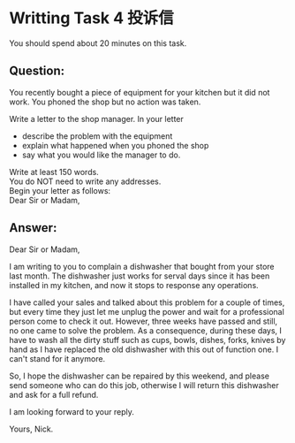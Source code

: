 # Writting Task 4 投诉信

You should spend about 20 minutes on this task.

## Question:
You recently bought a piece of equipment for your kitchen but it did not work. You phoned the shop but no action was taken.

Write a letter to the shop manager. In your letter
- describe the problem with the equipment
- explain what happened when you phoned the shop
- say what you would like the manager to do.

Write at least 150 words.  
You do NOT need to write any addresses.  
Begin your letter as follows:  
Dear Sir or Madam,

## Answer:

Dear Sir or Madam,

I am writing to you to complain a dishwasher that bought from your store last month. The dishwasher just works for serval days since it has been installed in my kitchen, and now it stops to response any operations. 

I have called your sales and talked about this problem for a couple of times, but every time they just let me unplug the power and wait for a professional person come to check it out. However, three weeks have passed and still, no one came to solve the problem. As a consequence, during these days, I have to wash all the dirty stuff such as cups, bowls, dishes, forks, knives by hand as I have replaced the old dishwasher with this out of function one. I can't stand for it anymore.

So, I hope the dishwasher can be repaired by this weekend, and please send someone who can do this job, otherwise I will return this dishwasher and ask for a full refund.

I am looking forward to your reply.

Yours, Nick.